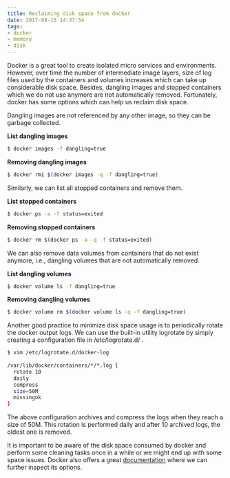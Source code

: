 ```yaml
---
title: Reclaiming disk space from docker
date: 2017-08-15 14:37:54
tags:
- docker
- memory
- disk
---
```


Docker is a great tool to create isolated micro services and environments. However, over time the number of intermediate image layers, size of log files used by the containers and volumes increases which can take up considerable disk space. Besides, dangling images and stopped containers which we do not use anymore are not automatically removed. Fortunately, docker has some options which can help us reclaim disk space.    

Dangling images are not referenced by any other image, so they can be garbage collected.   

__List dangling images__
```bash
$ docker images -f dangling=true
```
__Removing dangling images__
```bash
$ docker rmi $(docker images -q -f dangling=true)
```

Similarly, we can list all stopped containers and remove them.

__List stopped containers__
```bash
$ docker ps -a -f status=exited
```
__Removing stopped containers__
```bash
$ docker rm $(docker ps -a -q -f status=exited)
```

We can also remove data volumes from containers that do not exist anymore, i.e., dangling volumes that are not automatically removed.

__List dangling volumes__
```bash
$ docker volume ls -f dangling=true
```
__Removing dangling volumes__
```bash
$ docker volume rm $(docker volume ls -q -f dangling=true)
```

Another good practice to minimize disk space usage is to periodically rotate the docker output logs. We can use the built-in utility logrotate by simply creating a configuration file in /etc/logrotate.d/ .

```bash
$ vim /etc/logrotate.d/docker-log
 
/var/lib/docker/containers/*/*.log {
  rotate 10
  daily
  compress
  size=50M
  missingok
}
```

The above configuration archives and compress the logs when they reach a size of 50M. This rotation is performed daily and after 10 archived logs, the oldest one is removed.

It is important to be aware of the disk space consumed by docker and perform some cleaning tasks once in a while or we might end up with some space issues. Docker also offers a great [documentation](https://docs.docker.com/) where we can further inspect its options.

